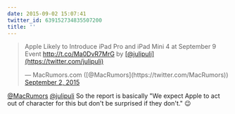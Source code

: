 ```yaml
---
date: 2015-09-02 15:07:41
twitter_id: 639152734835507200
title: ''
---
```


<blockquote class="twitter-tweet"><p lang="en" dir="ltr">Apple Likely to Introduce iPad Pro and iPad Mini 4 at September 9 Event <a href="http://t.co/Ma0DvR7MrG">http://t.co/Ma0DvR7MrG</a> by <a href="https://twitter.com/julipuli?ref_src=twsrc%5Etfw">[@julipuli](https://twitter.com/julipuli)</a></p>&mdash; MacRumors.com ([@MacRumors](https://twitter.com/MacRumors)) <a href="https://twitter.com/MacRumors/status/639135823124795392?ref_src=twsrc%5Etfw">September 2, 2015</a></blockquote>
<script async src="https://platform.twitter.com/widgets.js" charset="utf-8"></script>

[@MacRumors](https://twitter.com/MacRumors) [@julipuli](https://twitter.com/julipuli) So the report is basically "We expect Apple to act out of character for this but don't be surprised if they don't." 😉
